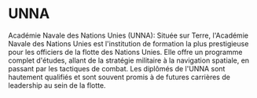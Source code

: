 # UNNA

Académie Navale des Nations Unies (UNNA): Située sur Terre, l'Académie Navale des Nations Unies est l'institution de formation la plus prestigieuse pour les officiers de la flotte des Nations Unies. Elle offre un programme complet d'études, allant de la stratégie militaire à la navigation spatiale, en passant par les tactiques de combat. Les diplômés de l'UNNA sont hautement qualifiés et sont souvent promis à de futures carrières de leadership au sein de la flotte.
